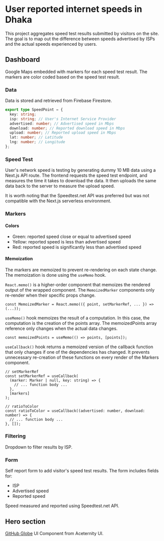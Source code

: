 # User reported internet speeds in Dhaka

This project aggregates speed test results submitted by visitors on the site.
The goal is to map out the difference between speeds advertised by ISPs and the
actual speeds experienced by users.

## Dashboard

Google Maps embedded with markers for each speed test result. The markers are
color coded based on the speed test result.

### Data

Data is stored and retrieved from Firebase Firestore.

```ts
export type SpeedPoint = {
  key: string;
  isp: string; // User's Internet Service Provider
  advertised: number; // Advertised speed in Mbps
  download: number; // Reported download speed in Mbps
  upload: number; // Reported upload speed in Mbps
  lat: number; // Latitude
  lng: number; // Longitude
};
```

### Speed Test

User's network speed is testing by generating dummy 10 MB data using a Next.js API route. The frontend requests the speed test endpoint, and measures the time it takes to download the data. It then uploads the same data back to the server to measure the upload speed.

It is worth noting that the Speedtest.net API was preferred but was not compatible with the Next.js serverless environment.

### Markers

#### Colors

- Green: reported speed close or equal to advertised speed
- Yellow: reported speed is less than advertised speed
- Red: reported speed is significantly less than advertised speed

#### Memoization

The markers are memoized to prevent re-rendering on each state change. The
memoization is done using the `useMemo` hook.

`React.memo()` is a higher-order component that memoizes the rendered output of
the wrapped component. The `MemoizedMarker` components only re-render when their
specific props change.

```tsx
const MemoizedMarker = React.memo(({ point, setMarkerRef, ... }) => (...));
```

`useMemo()` hook memoizes the result of a computation. In this case, the
computation is the creation of the points array. The memoizedPoints array
reference only changes when the actual data changes.

```tsx
const memoizedPoints = useMemo(() => points, [points]);
```

`useCallback()` hook returns a memoized version of the callback function that
only changes if one of the dependencies has changed. It prevents unnecessary
re-creation of these functions on every render of the Markers component.

```tsx
// setMarkerRef
const setMarkerRef = useCallback(
  (marker: Marker | null, key: string) => {
    // ... function body ...
  },
  [markers]
);

// ratioToColor
const ratioToColor = useCallback((advertised: number, download: number) => {
  // ... function body ...
}, []);
```

### Filtering

Dropdown to filter results by ISP.

### Form

Self report form to add visitor's speed test results. The form includes fields
for:

- ISP
- Advertised speed
- Reported speed

Speed measured and reported using Speedtest.net API.

## Hero section

[GitHub Globe](https://ui.aceternity.com/components/github-globe) UI Component
from Aceternity UI.
